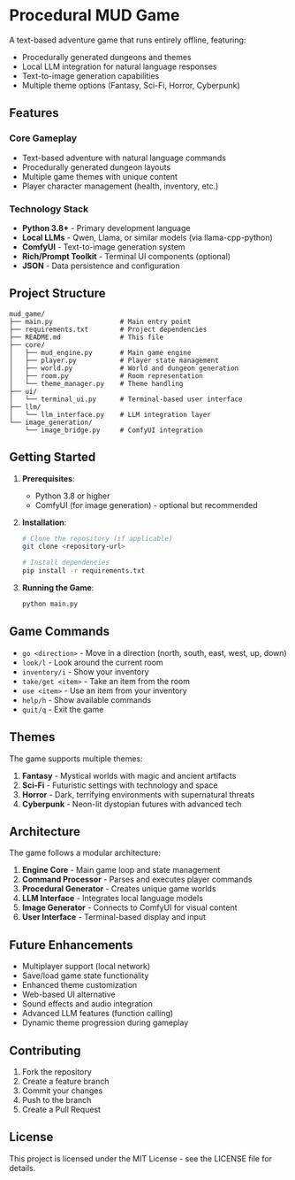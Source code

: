 # Procedural MUD Game

A text-based adventure game that runs entirely offline, featuring:
- Procedurally generated dungeons and themes
- Local LLM integration for natural language responses
- Text-to-image generation capabilities
- Multiple theme options (Fantasy, Sci-Fi, Horror, Cyberpunk)

## Features

### Core Gameplay
- Text-based adventure with natural language commands
- Procedurally generated dungeon layouts
- Multiple game themes with unique content
- Player character management (health, inventory, etc.)

### Technology Stack
- **Python 3.8+** - Primary development language
- **Local LLMs** - Qwen, Llama, or similar models (via llama-cpp-python)
- **ComfyUI** - Text-to-image generation system
- **Rich/Prompt Toolkit** - Terminal UI components (optional)
- **JSON** - Data persistence and configuration

## Project Structure

```
mud_game/
├── main.py                 # Main entry point
├── requirements.txt        # Project dependencies
├── README.md               # This file
├── core/
│   ├── mud_engine.py       # Main game engine
│   ├── player.py           # Player state management
│   ├── world.py            # World and dungeon generation
│   ├── room.py             # Room representation
│   └── theme_manager.py    # Theme handling
├── ui/
│   └── terminal_ui.py      # Terminal-based user interface
├── llm/
│   └── llm_interface.py    # LLM integration layer
└── image_generation/
    └── image_bridge.py     # ComfyUI integration
```

## Getting Started

1. **Prerequisites**:
   - Python 3.8 or higher
   - ComfyUI (for image generation) - optional but recommended

2. **Installation**:
   ```bash
   # Clone the repository (if applicable)
   git clone <repository-url>
   
   # Install dependencies
   pip install -r requirements.txt
   ```

3. **Running the Game**:
   ```bash
   python main.py
   ```

## Game Commands

- `go <direction>` - Move in a direction (north, south, east, west, up, down)
- `look/l` - Look around the current room
- `inventory/i` - Show your inventory
- `take/get <item>` - Take an item from the room
- `use <item>` - Use an item from your inventory
- `help/h` - Show available commands
- `quit/q` - Exit the game

## Themes

The game supports multiple themes:
1. **Fantasy** - Mystical worlds with magic and ancient artifacts
2. **Sci-Fi** - Futuristic settings with technology and space
3. **Horror** - Dark, terrifying environments with supernatural threats
4. **Cyberpunk** - Neon-lit dystopian futures with advanced tech

## Architecture

The game follows a modular architecture:
1. **Engine Core** - Main game loop and state management
2. **Command Processor** - Parses and executes player commands
3. **Procedural Generator** - Creates unique game worlds
4. **LLM Interface** - Integrates local language models
5. **Image Generator** - Connects to ComfyUI for visual content
6. **User Interface** - Terminal-based display and input

## Future Enhancements

- Multiplayer support (local network)
- Save/load game state functionality
- Enhanced theme customization
- Web-based UI alternative
- Sound effects and audio integration
- Advanced LLM features (function calling)
- Dynamic theme progression during gameplay

## Contributing

1. Fork the repository
2. Create a feature branch
3. Commit your changes
4. Push to the branch
5. Create a Pull Request

## License

This project is licensed under the MIT License - see the LICENSE file for details.